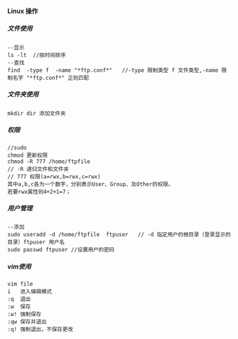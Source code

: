 #### Linux 操作
##### 文件使用
```
--显示
ls -lt  //按时间排序
--查找
find  -type f  -name "*ftp.conf*"   //-type 限制类型 f 文件类型,-name 限制名字 "*ftp.conf*" 正则匹配
```
##### 文件夹使用
```
mkdir dir 添加文件夹
```
##### 权限
```
//sudo 
chmod 更新权限
chmod -R 777 /home/ftpfile  
// -R 递归文件和文件夹
// 777 权限(a=rwx,b=rwx,c=rwx)
其中a,b,c各为一个数字，分别表示User、Group、及Other的权限。
若要rwx属性则4+2+1=7；
```
##### 用户管理
```
--添加
sudo useradd -d /home/ftpfile  ftpuser   // -d 指定用户的根目录（登录显示的目录）ftpuser 用户名
sudo passwd ftpuser //设置用户的密码
```
##### vim使用
```
vim file 
i   进入编辑模式
:q  退出
:w  保存
:w! 强制保存
:qw 保存并退出
:q! 强制退出，不保存更改
```